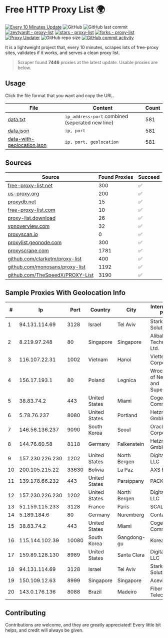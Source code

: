 
# Free HTTP Proxy List 🌍

[![Every 10 Minutes Update](https://github.com/mertguvencli/http-proxy-list/actions/workflows/main.yml/badge.svg?branch=main)](https://github.com/mertguvencli/http-proxy-list/actions/workflows/main.yml)
![GitHub](https://img.shields.io/github/license/mertguvencli/http-proxy-list)
![GitHub last commit](https://img.shields.io/github/last-commit/mertguvencli/http-proxy-list)
[![zevtyardt - proxy-list](https://img.shields.io/static/v1?label=zevtyardt&message=proxy-list&color=blue&logo=github)](https://github.com/zevtyardt/proxy-list "Go to GitHub repo")
[![stars - proxy-list](https://img.shields.io/github/stars/zevtyardt/proxy-list?style=social)](https://github.com/zevtyardt/proxy-list)
[![forks - proxy-list](https://img.shields.io/github/forks/zevtyardt/proxy-list?style=social)](https://github.com/zevtyardt/proxy-list)
[![Proxy Updater](https://github.com/zevtyardt/proxy-list/workflows/Proxy%20Updater/badge.svg)](https://github.com/zevtyardt/proxy-list/actions?query=workflow:"Proxy+Updater")
![GitHub repo size](https://img.shields.io/github/repo-size/zevtyardt/proxy-list)
[![GitHub commit activity](https://img.shields.io/github/commit-activity/m/zevtyardt/proxy-list?logo=commits)](https://github.com/zevtyardt/proxy-list/commits/main)

It is a lightweight project that, every 10 minutes, scrapes lots of free-proxy sites, validates if it works, and serves a clean proxy list.

> Scraper found **7446** proxies at the latest update. Usable proxies are below.

## Usage

Click the file format that you want and copy the URL.

|File|Content|Count|
|----|-------|-----|
|[data.txt](https://raw.githubusercontent.com/mertguvencli/http-proxy-list/main/proxy-list/data.txt)|`ip_address:port` combined (seperated new line)|581|
|[data.json](https://raw.githubusercontent.com/mertguvencli/http-proxy-list/main/proxy-list/data.json)|`ip, port`|581|
|[data-with-geolocation.json](https://raw.githubusercontent.com/mertguvencli/http-proxy-list/main/proxy-list/data-with-geolocation.json)|`ip, port, geolocation`|581|

## Sources

|Source|Found Proxies|Succeed|
|------|-------------|-------|
|[free-proxy-list.net](https://free-proxy-list.net)|300|✅|
|[us-proxy.org](https://www.us-proxy.org)|200|✅|
|[proxydb.net](http://proxydb.net)|15|✅|
|[free-proxy-list.com](https://free-proxy-list.com/?page=&port=&type%5B%5D=http&type%5B%5D=https&up_time=0&search=Search)|10|✅|
|[proxy-list.download](https://www.proxy-list.download/HTTP)|26|✅|
|[vpnoverview.com](https://vpnoverview.com/privacy/anonymous-browsing/free-proxy-servers)|32|✅|
|[proxyscan.io](https://www.proxyscan.io)|0|✅|
|[proxylist.geonode.com](https://proxylist.geonode.com/api/proxy-list?limit=300&page=1&sort_by=lastChecked&sort_type=desc&protocols=http,https)|300|✅|
|[proxyscrape.com](https://api.proxyscrape.com/v2/?request=displayproxies&protocol=http&timeout=10000&country=all&ssl=all&anonymity=all)|1781|✅|
|[github.com/clarketm/proxy-list](https://raw.githubusercontent.com/clarketm/proxy-list/master/proxy-list-raw.txt)|400|✅|
|[github.com/monosans/proxy-list](https://raw.githubusercontent.com/monosans/proxy-list/main/proxies/http.txt)|1192|✅|
|[github.com/TheSpeedX/PROXY-List](https://raw.githubusercontent.com/TheSpeedX/PROXY-List/master/http.txt)|3190|✅|


## Sample Proxies With Geolocation Info

|#|Ip|Port|Country|City|Internet Service Provider|
|-|--|----|-------|----|-------------------------|
|1|94.131.114.69|3128|Israel|Tel Aviv|Stark Industries Solutions LTD|
|2|8.219.97.248|80|Singapore|Singapore|Alibaba (US) Technology Co., Ltd.|
|3|116.107.22.31|1002|Vietnam|Hanoi|Viettel Corporation|
|4|156.17.193.1|80|Poland|Legnica|Wroclaw Centre of Networking and Supercomputing|
|5|38.83.74.2|443|United States|Miami|Cogent Communications|
|6|5.78.76.237|8080|United States|Portland|Hetzner Online GmbH|
|7|146.56.136.237|9090|South Korea|Seoul|Oracle Corporation|
|8|144.76.60.58|8118|Germany|Falkenstein|Hetzner Online GmbH|
|9|157.230.226.230|1202|United States|North Bergen|DigitalOcean, LLC|
|10|200.105.215.22|33630|Bolivia|La Paz|AXS Bolivia S. A.|
|11|139.178.66.232|443|United States|Parsippany|PACKET-HOST|
|12|157.230.226.230|1202|United States|North Bergen|DigitalOcean, LLC|
|13|51.159.115.233|3128|France|Paris|SCALEWAY|
|14|5.189.184.6|80|Germany|Nuremberg|Contabo GmbH|
|15|38.83.74.2|443|United States|Miami|Cogent Communications|
|16|115.144.102.39|10080|South Korea|Gangdong-gu|Korea Telecom|
|17|159.89.128.130|8989|United States|Santa Clara|DigitalOcean, LLC|
|18|94.131.114.69|3128|Israel|Tel Aviv|Stark Industries Solutions LTD|
|19|150.109.12.63|8999|Singapore|Singapore|Aceville Pte.ltd|
|20|143.0.176.136|8088|Brazil|Madeiro|Fiberlink Telecom Ltda|



## Contributing

Contributions are welcome, and they are greatly appreciated! Every
little bit helps, and credit will always be given.

